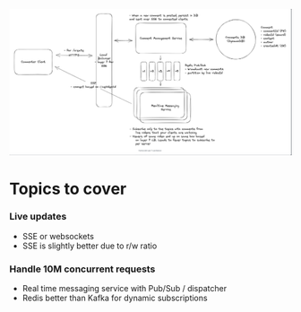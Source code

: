 ![Live Comments](images/live_comments.png)

# Topics to cover
### Live updates
  - SSE or websockets
  - SSE is slightly better due to r/w ratio
### Handle 10M concurrent requests
  - Real time messaging service with Pub/Sub / dispatcher
  - Redis better than Kafka for dynamic subscriptions
